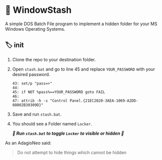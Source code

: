 # :skunk: WindowStash 
A simple DOS Batch File program to implement a hidden folder for your MS Windows Operating Systems.

## :label: init 

1. Clone the repo to your destination folder.
1. Open `stash.bat` and go to line 45 and replace `YOUR_PASSWORD` with your desired password.
    ```
    43: set/p "pass=>" 
    44: 
    45: if NOT %pass%==YOUR_PASSWORD goto FAIL
    46:
    47: attrib -h -s "Control Panel.{21EC2020-3AEA-1069-A2DD-08002B30309D}"
    ```
1. Save and run `stash.bat`.
1. You should see a Folder named `Locker`.

    _**:saxophone: Run `stash.bat` to toggle `Locker` to visible or hidden :trumpet:**_

As an AdagioNeo said:
> Do not attempt to hide things which cannot be hidden



